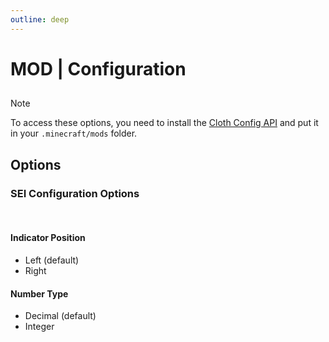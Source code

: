 ```yaml
---
outline: deep
---
```


# MOD | Configuration

##

> [!NOTE]
> To access these options, you need to install the <a href="https://modrinth.com/mod/cloth-config" target="_blank">Cloth Config API</a> and put it in your `.minecraft/mods` folder. 

## Options

<div class="configuration-group">

### SEI Configuration Options

</div>

<br>

<div class="configuration-option">

#### Indicator Position

</div>

- Left (default)
- Right

<div class="configuration-option">

#### Number Type

</div>

- Decimal (default)
- Integer

